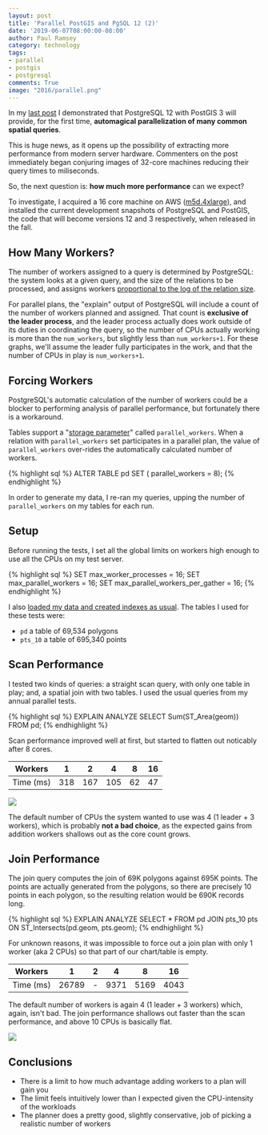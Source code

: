 ```yaml
---
layout: post
title: 'Parallel PostGIS and PgSQL 12 (2)'
date: '2019-06-07T08:00:00-08:00'
author: Paul Ramsey
category: technology
tags:
- parallel
- postgis
- postgresql
comments: True
image: "2016/parallel.png"
---
```


In my [last post](/2019/05/parallel-postgis-4.html) I demonstrated that PostgreSQL 12 with PostGIS 3 will provide, for the first time, **automagical parallelization of many common spatial queries**. 

This is huge news, as it opens up the possibility of extracting more performance from modern server hardware. Commenters on the post immediately began conjuring images of 32-core machines reducing their query times to miliseconds. 

So, the next question is: **how much more performance** can we expect?

To investigate, I acquired a 16 core machine on AWS ([m5d.4xlarge](https://aws.amazon.com/ec2/instance-types/m5/)), and installed the current development snapshots of PostgreSQL and PostGIS, the code that will become versions 12 and 3 respectively, when released in the fall.

## How Many Workers?

The number of workers assigned to a query is determined by PostgreSQL: the system looks at a given query, and the size of the relations to be processed, and assigns workers [proportional to the log of the relation size](https://github.com/postgres/postgres/blob/8255c7a5eeba8f1a38b7a431c04909bde4f5e67d/src/backend/optimizer/path/allpaths.c#L3609-L3615).

For parallel plans, the "explain" output of PostgreSQL will include a count of the number of workers planned and assigned. That count is **exclusive of the leader process**, and the leader process actually does work outside of its duties in coordinating the query, so the number of CPUs actually working is more than the `num_workers`, but slightly less than `num_workers+1`. For these graphs, we'll assume the leader fully participates in the work, and that the number of CPUs in play is `num_workers+1`.

## Forcing Workers

PostgreSQL's automatic calculation of the number of workers could be a blocker to performing analysis of parallel performance, but fortunately there is a workaround. 

Tables support a "[storage parameter](https://www.postgresql.org/docs/current/sql-createtable.html#SQL-CREATETABLE-STORAGE-PARAMETERS)" called `parallel_workers`. When a relation with `parallel_workers` set participates in a parallel plan, the value of `parallel_workers` over-rides the automatically calculated number of workers.

{% highlight sql %}
ALTER TABLE pd SET ( parallel_workers = 8);
{% endhighlight %}

In order to generate my data, I re-ran my queries, upping the number of `parallel_workers` on my tables for each run.

## Setup

Before running the tests, I set all the global limits on workers high enough to use all the CPUs on my test server.

{% highlight sql %}
SET max_worker_processes = 16;
SET max_parallel_workers = 16;
SET max_parallel_workers_per_gather = 16;
{% endhighlight %}

I also [loaded my data and created indexes as usual](https://gist.github.com/pramsey/126a5a384c3fca554d6be99328da11aa). The tables I used for these tests were:

* `pd` a table of 69,534 polygons
* `pts_10` a table of 695,340 points


## Scan Performance

I tested two kinds of queries: a straight scan query, with only one table in play; and, a spatial join with two tables. I used the usual queries from my annual parallel tests.

{% highlight sql %}
EXPLAIN ANALYZE 
  SELECT Sum(ST_Area(geom)) 
    FROM pd;
{% endhighlight %}

Scan performance improved well at first, but started to flatten out noticably after 8 cores.

| Workers   | 1   | 2   | 4   | 8   | 16  |
|:---------:|:---:|:---:|:---:|:---:|:---:|
| Time (ms) | 318 | 167 | 105 | 62  | 47  |

<img src="https://docs.google.com/spreadsheets/d/e/2PACX-1vT-ZUsOMlgJQL8ioqWrZ8_cYLX1StpUNS3bwaqlCDlWwGvIlL7emPIPc6GOb3p38GsqyzKo_4Kk7g7x/pubchart?oid=1532202207&format=image" />

The default number of CPUs the system wanted to use was 4 (1 leader + 3 workers), which is probably **not a bad choice**, as the expected gains from addition workers shallows out as the core count grows. 

## Join Performance

The join query computes the join of 69K polygons against 695K points. The points are actually generated from the polygons, so there are precisely 10 points in each polygon, so the resulting relation would be 690K records long.

{% highlight sql %}
EXPLAIN ANALYZE
 SELECT *
  FROM pd 
  JOIN pts_10 pts
  ON ST_Intersects(pd.geom, pts.geom);
{% endhighlight %}

For unknown reasons, it was impossible to force out a join plan with only 1 worker (aka 2 CPUs) so that part of our chart/table is empty. 

| Workers   | 1     | 2   | 4    | 8    | 16   |
|:---------:|:-----:|:---:|:----:|:----:|:----:|
| Time (ms) | 26789 | -   | 9371 | 5169 | 4043 |

The default number of workers is again 4 (1 leader + 3 workers) which, again, isn't bad. The join performance shallows out faster than the scan performance, and above 10 CPUs is basically flat.

<img src="https://docs.google.com/spreadsheets/d/e/2PACX-1vT-ZUsOMlgJQL8ioqWrZ8_cYLX1StpUNS3bwaqlCDlWwGvIlL7emPIPc6GOb3p38GsqyzKo_4Kk7g7x/pubchart?oid=578132959&format=image" />


## Conclusions

* There is a limit to how much advantage adding workers to a plan will gain you
* The limit feels intuitively lower than I expected given the CPU-intensity of the workloads
* The planner does a pretty good, slightly conservative, job of picking a realistic number of workers



